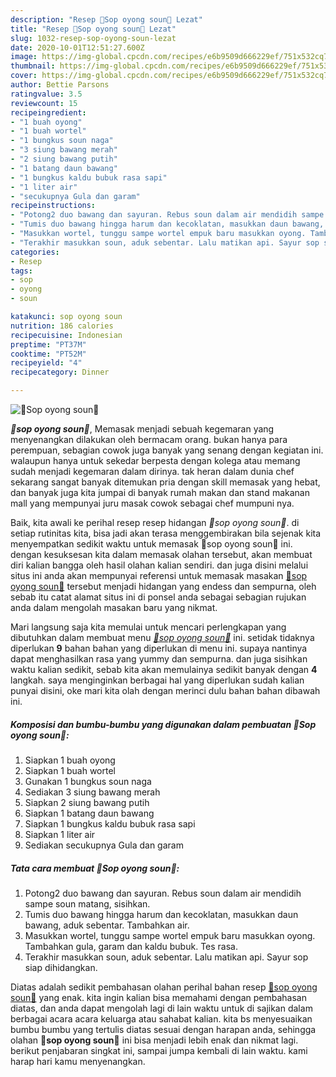 ```yaml
---
description: "Resep 🍲Sop oyong soun🍲 Lezat"
title: "Resep 🍲Sop oyong soun🍲 Lezat"
slug: 1032-resep-sop-oyong-soun-lezat
date: 2020-10-01T12:51:27.600Z
image: https://img-global.cpcdn.com/recipes/e6b9509d666229ef/751x532cq70/🍲sop-oyong-soun🍲-foto-resep-utama.jpg
thumbnail: https://img-global.cpcdn.com/recipes/e6b9509d666229ef/751x532cq70/🍲sop-oyong-soun🍲-foto-resep-utama.jpg
cover: https://img-global.cpcdn.com/recipes/e6b9509d666229ef/751x532cq70/🍲sop-oyong-soun🍲-foto-resep-utama.jpg
author: Bettie Parsons
ratingvalue: 3.5
reviewcount: 15
recipeingredient:
- "1 buah oyong"
- "1 buah wortel"
- "1 bungkus soun naga"
- "3 siung bawang merah"
- "2 siung bawang putih"
- "1 batang daun bawang"
- "1 bungkus kaldu bubuk rasa sapi"
- "1 liter air"
- "secukupnya Gula dan garam"
recipeinstructions:
- "Potong2 duo bawang dan sayuran. Rebus soun dalam air mendidih sampe soun matang, sisihkan."
- "Tumis duo bawang hingga harum dan kecoklatan, masukkan daun bawang, aduk sebentar. Tambahkan air."
- "Masukkan wortel, tunggu sampe wortel empuk baru masukkan oyong. Tambahkan gula, garam dan kaldu bubuk. Tes rasa."
- "Terakhir masukkan soun, aduk sebentar. Lalu matikan api. Sayur sop siap dihidangkan."
categories:
- Resep
tags:
- sop
- oyong
- soun

katakunci: sop oyong soun 
nutrition: 186 calories
recipecuisine: Indonesian
preptime: "PT37M"
cooktime: "PT52M"
recipeyield: "4"
recipecategory: Dinner

---
```



![🍲Sop oyong soun🍲](https://img-global.cpcdn.com/recipes/e6b9509d666229ef/751x532cq70/🍲sop-oyong-soun🍲-foto-resep-utama.jpg)

<b><i>🍲sop oyong soun🍲</i></b>, Memasak menjadi sebuah kegemaran yang menyenangkan dilakukan oleh bermacam orang. bukan hanya para perempuan, sebagian cowok juga banyak yang senang dengan kegiatan ini. walaupun hanya untuk sekedar berpesta dengan kolega atau memang sudah menjadi kegemaran dalam dirinya. tak heran dalam dunia chef sekarang sangat banyak ditemukan pria dengan skill memasak yang hebat, dan banyak juga kita jumpai di banyak rumah makan dan stand makanan mall yang mempunyai juru masak cowok sebagai chef mumpuni nya.



Baik, kita awali ke perihal resep resep hidangan <i>🍲sop oyong soun🍲</i>. di setiap rutinitas kita, bisa jadi akan terasa menggembirakan bila sejenak kita menyempatkan sedikit waktu untuk memasak 🍲sop oyong soun🍲 ini. dengan kesuksesan kita dalam memasak olahan tersebut, akan membuat diri kalian bangga oleh hasil olahan kalian sendiri. dan juga disini melalui situs ini anda akan mempunyai referensi untuk memasak masakan <u>🍲sop oyong soun🍲</u> tersebut menjadi hidangan yang endess dan sempurna, oleh sebab itu catat alamat situs ini di ponsel anda sebagai sebagian rujukan anda dalam mengolah masakan baru yang nikmat.


Mari langsung saja kita memulai untuk mencari perlengkapan yang dibutuhkan dalam membuat menu <u><i>🍲sop oyong soun🍲</i></u> ini. setidak tidaknya diperlukan <b>9</b> bahan bahan yang diperlukan di menu ini. supaya nantinya dapat menghasilkan rasa yang yummy dan sempurna. dan juga sisihkan waktu kalian sedikit, sebab kita akan memulainya sedikit banyak dengan <b>4</b> langkah. saya menginginkan berbagai hal yang diperlukan sudah kalian punyai disini, oke mari kita olah dengan merinci dulu bahan bahan dibawah ini.

<!--inarticleads1-->

##### Komposisi dan bumbu-bumbu yang digunakan dalam pembuatan 🍲Sop oyong soun🍲:

1. Siapkan 1 buah oyong
1. Siapkan 1 buah wortel
1. Gunakan 1 bungkus soun naga
1. Sediakan 3 siung bawang merah
1. Siapkan 2 siung bawang putih
1. Siapkan 1 batang daun bawang
1. Siapkan 1 bungkus kaldu bubuk rasa sapi
1. Siapkan 1 liter air
1. Sediakan secukupnya Gula dan garam




<!--inarticleads2-->

##### Tata cara membuat 🍲Sop oyong soun🍲:

1. Potong2 duo bawang dan sayuran. Rebus soun dalam air mendidih sampe soun matang, sisihkan.
1. Tumis duo bawang hingga harum dan kecoklatan, masukkan daun bawang, aduk sebentar. Tambahkan air.
1. Masukkan wortel, tunggu sampe wortel empuk baru masukkan oyong. Tambahkan gula, garam dan kaldu bubuk. Tes rasa.
1. Terakhir masukkan soun, aduk sebentar. Lalu matikan api. Sayur sop siap dihidangkan.




Diatas adalah sedikit pembahasan olahan perihal bahan resep <u>🍲sop oyong soun🍲</u> yang enak. kita ingin kalian bisa memahami dengan pembahasan diatas, dan anda dapat mengolah lagi di lain waktu untuk di sajikan dalam berbagai acara acara keluarga atau sahabat kalian. kita bs menyesuaikan bumbu bumbu yang tertulis diatas sesuai dengan harapan anda, sehingga olahan <b>🍲sop oyong soun🍲</b> ini bisa menjadi lebih enak dan nikmat lagi. berikut penjabaran singkat ini, sampai jumpa kembali di lain waktu. kami harap hari kamu menyenangkan.

